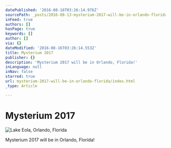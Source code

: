 ```yaml
---
datePublished: '2016-08-16T03:26:14.976Z'
sourcePath: _posts/2016-08-13-mysterium-2017-will-be-in-orlando-florida.md
inFeed: true
authors: []
hasPage: true
keywords: []
author: []
via: {}
dateModified: '2016-08-16T03:26:14.553Z'
title: Mysterium 2017
publisher: {}
description: 'Mysterium 2017 will be in Orlando, Florida!'
inLanguage: null
inNav: false
starred: true
url: mysterium-2017-will-be-in-orlando-florida/index.html
_type: Article

---
```

# Mysterium 2017
![Lake Eola, Orlando, Florida](https://the-grid-user-content.s3-us-west-2.amazonaws.com/54ed7b51-2408-4898-8545-762b13c112cb.jpg)

Mysterium 2017 will be in Orlando, Florida!